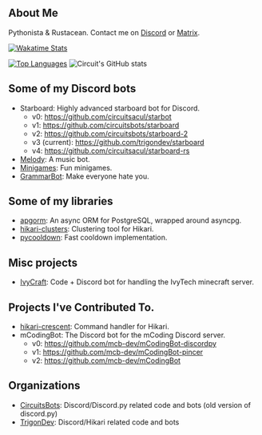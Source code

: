 ## About Me
Pythonista & Rustacean. Contact me on [Discord](https://discord.gg/dGAzZDaTS9) or [Matrix](https://matrix.to/#/#circuitsacul-space:matrix.org).

[![Wakatime Stats](https://wakatime.com/badge/user/3e0ed069-7498-4ab0-9b74-d5ac8e4a364b.svg)](https://wakatime.com/@3e0ed069-7498-4ab0-9b74-d5ac8e4a364b)

[![Top Languages](https://github-readme-stats.vercel.app/api/top-langs/?username=CircuitSacul&show_icons=true&theme=dracula)](https://github.com/anuraghazra/github-readme-stats)
![Circuit's GitHub stats](https://github-readme-stats-one-bice.vercel.app/api?username=CircuitSacul&theme=dracula&show_icons=true&include_all_commits=true&count_private=true&role=OWNER,ORGANIZATION_MEMBER,COLLABORATOR)

## Some of my Discord bots
 - Starboard: Highly advanced starboard bot for Discord.
   - v0: https://github.com/circuitsacul/starbot
   - v1: https://github.com/circuitsbots/starboard
   - v2: https://github.com/circuitsbots/starboard-2
   - v3 (current): https://github.com/trigondev/starboard
   - v4: https://github.com/circuitsacul/starboard-rs
 - [Melody](https://github.com/trigondev/melody): A music bot.
 - [Minigames](https://github.com/trigondev/minigames): Fun minigames.
 - [GrammarBot](https://github.com/trigondev/grammarbot): Make everyone hate you.

## Some of my libraries
 - [apgorm](https://github.com/trigondev/apgorm): An async ORM for PostgreSQL, wrapped around asyncpg.
 - [hikari-clusters](https://github.com/trigondev/hikari-clusters): Clustering tool for Hikari.
 - [pycooldown](https://github.com/trigondev/pycooldown): Fast cooldown implementation.

## Misc projects
 - [IvyCraft](https://github.com/circuitsacul/ivycraft): Code + Discord bot for handling the IvyTech minecraft server.

## Projects I've Contributed To.
 - [hikari-crescent](https://github.com/magpie-dev/hikari-crescent): Command handler for Hikari.
 - mCodingBot: The Discord bot for the mCoding Discord server.
   - v0: https://github.com/mcb-dev/mCodingBot-discordpy
   - v1: https://github.com/mcb-dev/mCodingBot-pincer
   - v2: https://github.com/mcb-dev/mCodingBot
   
## Organizations
 - [CircuitsBots](https://github.com/circuitsbots): Discord/Discord.py related code and bots (old version of discord.py)
 - [TrigonDev](https://github.com/trigondev): Discord/Hikari related code and bots
